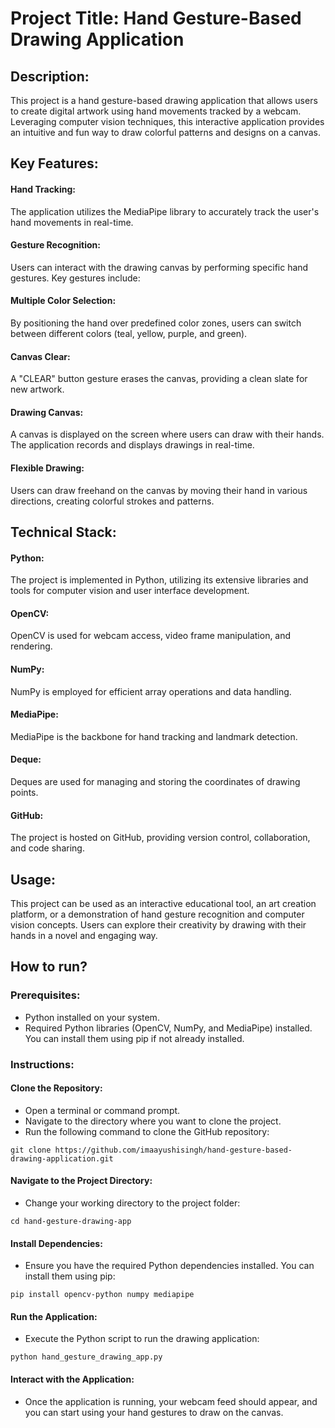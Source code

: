 # Project Title: Hand Gesture-Based Drawing Application

## Description:
This project is a hand gesture-based drawing application that allows users to create digital artwork using hand movements tracked by a webcam. Leveraging computer vision techniques, this interactive application provides an intuitive and fun way to draw colorful patterns and designs on a canvas.

## Key Features:

#### Hand Tracking: 
The application utilizes the MediaPipe library to accurately track the user's hand movements in real-time.
#### Gesture Recognition: 
Users can interact with the drawing canvas by performing specific hand gestures. Key gestures include:
#### Multiple Color Selection: 
By positioning the hand over predefined color zones, users can switch between different colors (teal, yellow, purple, and green).
#### Canvas Clear: 
A "CLEAR" button gesture erases the canvas, providing a clean slate for new artwork.
#### Drawing Canvas: 
A canvas is displayed on the screen where users can draw with their hands. The application records and displays drawings in real-time.
#### Flexible Drawing: 
Users can draw freehand on the canvas by moving their hand in various directions, creating colorful strokes and patterns.

## Technical Stack:

#### Python: 
The project is implemented in Python, utilizing its extensive libraries and tools for computer vision and user interface development.
#### OpenCV: 
OpenCV is used for webcam access, video frame manipulation, and rendering.
#### NumPy: 
NumPy is employed for efficient array operations and data handling.
#### MediaPipe: 
MediaPipe is the backbone for hand tracking and landmark detection.
#### Deque: 
Deques are used for managing and storing the coordinates of drawing points.
#### GitHub: 
The project is hosted on GitHub, providing version control, collaboration, and code sharing.

## Usage:

This project can be used as an interactive educational tool, an art creation platform, or a demonstration of hand gesture recognition and computer vision concepts. Users can explore their creativity by drawing with their hands in a novel and engaging way.

## How to run?

### Prerequisites:

- Python installed on your system.
- Required Python libraries (OpenCV, NumPy, and MediaPipe) installed. You can install them using pip if not already installed.
  
### Instructions:

#### Clone the Repository:
- Open a terminal or command prompt.
- Navigate to the directory where you want to clone the project.
- Run the following command to clone the GitHub repository:
  
```git clone https://github.com/imaayushisingh/hand-gesture-based-drawing-application.git```

#### Navigate to the Project Directory:
- Change your working directory to the project folder:
  
```cd hand-gesture-drawing-app```

#### Install Dependencies:
- Ensure you have the required Python dependencies installed. You can install them using pip:

```pip install opencv-python numpy mediapipe```

#### Run the Application:
- Execute the Python script to run the drawing application:

```python hand_gesture_drawing_app.py```

#### Interact with the Application:
- Once the application is running, your webcam feed should appear, and you can start using your hand gestures to draw on the canvas.
